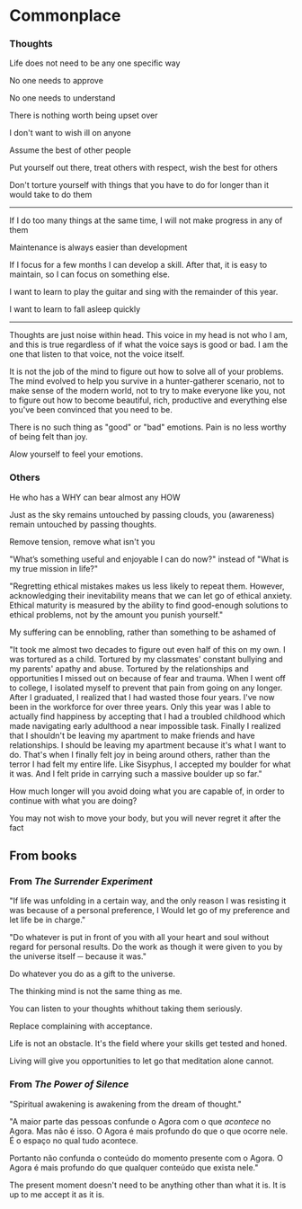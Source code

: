 # Commonplace

### Thoughts

Life does not need to be any one specific way

No one needs to approve

No one needs to understand

There is nothing worth being upset over

I don't want to wish ill on anyone




Assume the best of other people

Put yourself out there, treat others with respect, wish the best for others

Don't torture yourself with things that you have to do for longer than it would take to do them

---

If I do too many things at the same time, I will not make progress in any of them

Maintenance is always easier than development

If I focus for a few months I can develop a skill. After that, it is easy to maintain, so I can focus on something else.

I want to learn to play the guitar and sing with the remainder of this year.

I want to learn to fall asleep quickly

---

Thoughts are just noise within head. This voice in my head is not who I am, and this is true regardless of if what the voice says is good or bad. I am the one that listen to that voice, not the voice itself.

It is not the job of the mind to figure out how to solve all of your problems. The mind evolved to help you survive in a hunter-gatherer scenario, not to make sense of the modern world, not to try to make everyone like you, not to figure out how to become beautiful, rich, productive and everything else you've been convinced that you need to be.

There is no such thing as "good" or "bad" emotions. Pain is no less worthy of being felt than joy.

Alow yourself to feel your emotions.


### Others

He who has a WHY can bear almost any HOW

Just as the sky remains untouched by passing clouds, you (awareness) remain untouched by passing thoughts.

Remove tension, remove what isn't you

"What’s something useful and enjoyable I can do now?" instead of "What is my true mission in life?"

"Regretting ethical mistakes makes us less likely to repeat them. However, acknowledging their inevitability means that we can let go of ethical anxiety. Ethical maturity is measured by the ability to find good-enough solutions to ethical problems, not by the amount you punish yourself."

My suffering can be ennobling, rather than something to be ashamed of

"It took me almost two decades to figure out even half of this on my own. I was tortured as a child. Tortured by my classmates' constant bullying and my parents' apathy and abuse. Tortured by the relationships and opportunities I missed out on because of fear and trauma. When I went off to college, I isolated myself to prevent that pain from going on any longer. After I graduated, I realized that I had wasted those four years. I've now been in the workforce for over three years. Only this year was I able to actually find happiness by accepting that I had a troubled childhood which made navigating early adulthood a near impossible task. Finally I realized that I shouldn't be leaving my apartment to make friends and have relationships. I should be leaving my apartment because it's what I want to do. That's when I finally felt joy in being around others, rather than the terror I had felt my entire life. Like Sisyphus, I accepted my boulder for what it was. And I felt pride in carrying such a massive boulder up so far."

How much longer will you avoid doing what you are capable of, in order to continue with what you are doing?

You may not wish to move your body, but you will never regret it after the fact



## From books 

### From _The Surrender Experiment_

"If life was unfolding in a certain way, and the only reason I was resisting it was because of a personal preference, I Would let go of my preference and let life be in charge."

"Do whatever is put in front of you with all your heart and soul without regard for personal results. Do the work as though it were given to you by the universe itself ─ because it was."

Do whatever you do as a gift to the universe.

The thinking mind is not the same thing as me.

You can listen to your thoughts whithout taking them seriously.

Replace complaining with acceptance.

Life is not an obstacle. It's the field where your skills get tested and honed.

Living will give you opportunities to let go that meditation alone cannot.

### From _The Power of Silence_

"Spiritual awakening is awakening from the dream of thought."

"A maior parte das pessoas confunde o Agora com o que _acontece_ no Agora. Mas não é isso. O Agora é mais profundo do que o que ocorre nele. É o espaço no qual tudo acontece.

Portanto não confunda o conteúdo do momento presente com o Agora. O Agora é mais profundo do que qualquer conteúdo que exista nele."

The present moment doesn't need to be anything other than what it is. It is up to me accept it as it is.